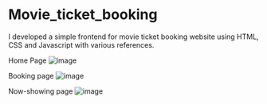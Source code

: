 # Movie_ticket_booking
I developed a simple frontend for movie ticket booking website using HTML, CSS and Javascript with various references.

Home Page
![image](https://user-images.githubusercontent.com/81748738/237063440-c079c0cb-dd0f-4728-909d-0263a138b3ee.png)

Booking page
![image](https://user-images.githubusercontent.com/81748738/237063544-d54af1e5-49cf-419a-8c7a-0334afc410b4.png)

Now-showing page
![image](https://user-images.githubusercontent.com/81748738/237063643-e6c6139d-ce00-4b2d-adee-0b6132f6e85e.png)

